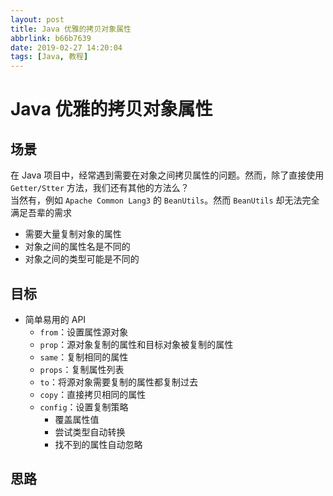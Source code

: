 ```yaml
---
layout: post
title: Java 优雅的拷贝对象属性
abbrlink: b66b7639
date: 2019-02-27 14:20:04
tags: [Java, 教程]
---
```


# Java 优雅的拷贝对象属性

## 场景

在 Java 项目中，经常遇到需要在对象之间拷贝属性的问题。然而，除了直接使用 `Getter/Stter` 方法，我们还有其他的方法么？  
当然有，例如 `Apache Common Lang3` 的 `BeanUtils`。然而 `BeanUtils` 却无法完全满足吾辈的需求

- 需要大量复制对象的属性
- 对象之间的属性名是不同的
- 对象之间的类型可能是不同的

## 目标

- 简单易用的 API
  - `from`：设置属性源对象
  - `prop`：源对象复制的属性和目标对象被复制的属性
  - `same`：复制相同的属性
  - `props`：复制属性列表
  - `to`：将源对象需要复制的属性都复制过去
  - `copy`：直接拷贝相同的属性
  - `config`：设置复制策略
    - 覆盖属性值
    - 尝试类型自动转换
    - 找不到的属性自动忽略

## 思路
